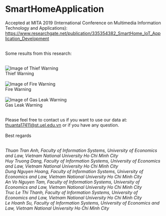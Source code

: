 # SmartHomeApplication
Accepted at MITA 2019 (International Conference on Multimedia Information Technology and Applications): https://www.researchgate.net/publication/335354382_SmartHome_IoT_Application_Development </br>
<br/>

Some results from this research:<br/><br/>

![Image of Thief Warning](https://raw.githubusercontent.com/anhthuan1999/SmartHomeApplication/master/images/thief.PNG) <br/>
Thief Warning <br/><br/>
![Image of Fire Warning](https://raw.githubusercontent.com/anhthuan1999/SmartHomeApplication/master/images/fire.PNG)<br/>
Fire Warning <br/><br/>
![Image of Gas Leak Warning](https://raw.githubusercontent.com/anhthuan1999/SmartHomeApplication/master/images/gas.PNG) <br/>
Gas Leak Warning <br/><br/>

Please feel free to contact us if you want to use our data at: thuanta17411@st.uel.edu.vn or if you have any question.<br/><br/>
Best regards<br/><br/>

<i>Thuan Tran Anh, Faculty of Information Systems, University of Economics and Law, Vietnam National University Ho Chi Minh City <br/>
Huy Truong Dang, Faculty of Information Systems, University of Economics and Law, Vietnam National University Ho Chi Minh City <br/>
Dung Nguyen Hoang, Faculty of Information Systems, University of Economics and Law, Vietnam National University Ho Chi Minh City <br/>
An Vo Nguyen Tam, Faculty of Information Systems, University of Economics and Law, Vietnam National University Ho Chi Minh City <br/>
Truc Le Thi Thanh, Faculty of Information Systems, University of Economics and Law, Vietnam National University Ho Chi Minh City<br/>
Le Hoanh Su, Faculty of Information Systems, University of Economics and Law, Vietnam National University Ho Chi Minh City<br/></i>
